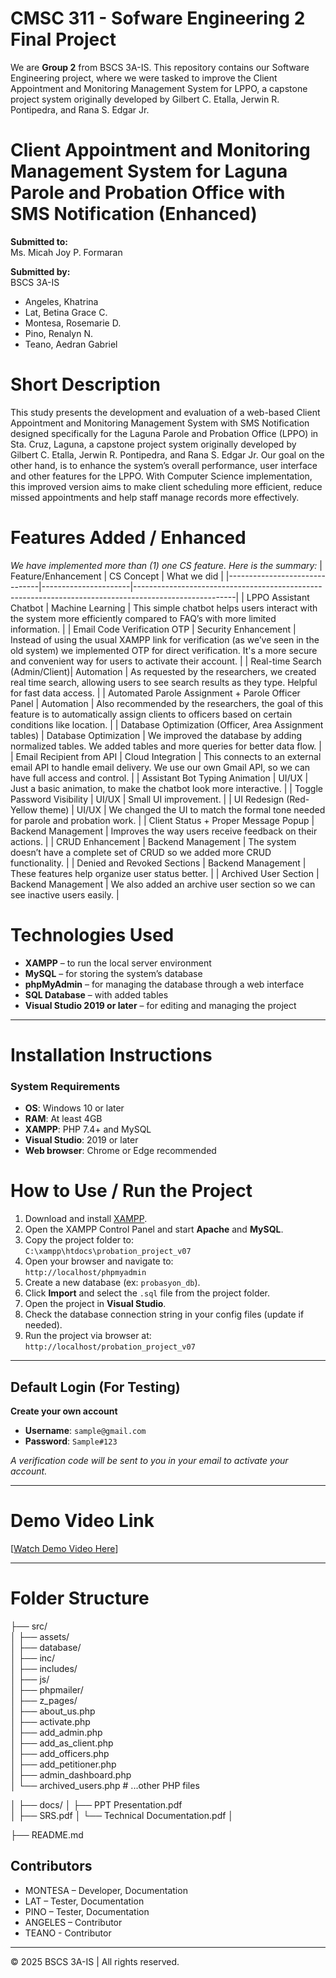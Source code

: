 # CMSC 311 - Sofware Engineering 2 Final Project 
We are **Group 2** from BSCS 3A-IS. This repository contains our Software Engineering project, where we were tasked to improve the Client Appointment and Monitoring Management System for LPPO, a capstone project system originally developed by Gilbert C. Etalla, Jerwin R. Pontipedra, and Rana S. Edgar Jr.

# **Client Appointment and Monitoring Management System for Laguna Parole and Probation Office with SMS Notification (Enhanced)**


**Submitted to:**  
Ms. Micah Joy P. Formaran  

**Submitted by:**  
BSCS 3A-IS  
- Angeles, Khatrina  
- Lat, Betina Grace C.  
- Montesa, Rosemarie D.  
- Pino, Renalyn N.  
- Teano, Aedran Gabriel  

# Short Description
This study presents the development and evaluation of a web-based Client Appointment and Monitoring Management System with SMS Notification designed specifically for the Laguna Parole and Probation Office (LPPO) in Sta. Cruz, Laguna, a capstone project system originally developed by Gilbert C. Etalla, Jerwin R. Pontipedra, and Rana S. Edgar Jr.
Our goal on the other hand, is to enhance the system’s overall performance, user interface and other features for the LPPO. With Computer Science implementation, this improved version aims to make client scheduling more efficient, reduce missed appointments and help staff manage records more effectively.

# Features Added / Enhanced

_We have implemented more than (1) one CS feature. Here is the summary:_
| Feature/Enhancement            | CS Concept            | What we did                                                                                             |
|-------------------------------|----------------------|-------------------------------------------------------------------------------------------------------|
| LPPO Assistant Chatbot         | Machine Learning      | This simple chatbot helps users interact with the system more efficiently compared to FAQ’s with more limited information. |
| Email Code Verification OTP    | Security Enhancement  | Instead of using the usual XAMPP link for verification (as we’ve seen in the old system) we implemented OTP for direct verification. It's a more secure and convenient way for users to activate their account. |
| Real-time Search (Admin/Client)| Automation           | As requested by the researchers, we created real time search, allowing users to see search results as they type. Helpful for fast data access. |
| Automated Parole Assignment + Parole Officer Panel    | Automation           | Also recommended by the researchers, the goal of this feature is to automatically assign clients to officers based on certain conditions like location. |
| Database Optimization (Officer, Area Assignment tables) | Database Optimization | We improved the database by adding normalized tables. We added tables and more queries for better data flow. |
| Email Recipient from API       | Cloud Integration     | This connects to an external email API to handle email delivery. We use our own Gmail API, so we can have full access and control. |
| Assistant Bot Typing Animation | UI/UX                 | Just a basic animation, to make the chatbot look more interactive.                                     |
| Toggle Password Visibility     | UI/UX                 | Small UI improvement.                                                                                  |
| UI Redesign (Red-Yellow theme) | UI/UX                 | We changed the UI to match the formal tone needed for parole and probation work.                       |
| Client Status + Proper Message Popup | Backend Management | Improves the way users receive feedback on their actions.                                             |
| CRUD Enhancement              | Backend Management    | The system doesn’t have a complete set of CRUD so we added more CRUD functionality.                    |
| Denied and Revoked Sections | Backend Management | These features help organize user status better.                                                      |
| Archived User Section          | Backend Management    | We also added an archive user section so we can see inactive users easily.                            |


# Technologies Used
- **XAMPP** – to run the local server environment  
- **MySQL** – for storing the system’s database  
- **phpMyAdmin** – for managing the database through a web interface  
- **SQL Database** – with added tables  
- **Visual Studio 2019 or later** – for editing and managing the project  

---

# Installation Instructions

### System Requirements
- **OS**: Windows 10 or later  
- **RAM**: At least 4GB  
- **XAMPP**: PHP 7.4+ and MySQL  
- **Visual Studio**: 2019 or later  
- **Web browser**: Chrome or Edge recommended  

# How to Use / Run the Project 
1. Download and install [XAMPP](https://www.apachefriends.org/index.html).  
2. Open the XAMPP Control Panel and start **Apache** and **MySQL**.  
3. Copy the project folder to:  
   `C:\xampp\htdocs\probation_project_v07`  
4. Open your browser and navigate to:  
   `http://localhost/phpmyadmin`  
5. Create a new database (ex: `probasyon_db`).  
6. Click **Import** and select the `.sql` file from the project folder.  
7. Open the project in **Visual Studio**.  
8. Check the database connection string in your config files (update if needed).  
9. Run the project via browser at:  
   `http://localhost/probation_project_v07`  

---

## Default Login (For Testing)
**Create your own account**  
- **Username**: `sample@gmail.com`  
- **Password**: `Sample#123`  

_A verification code will be sent to you in your email to activate your account._

---

# Demo Video Link
[[Watch Demo Video Here](https://drive.google.com/file/d/1w9La4JLXZIyGT1uAqimcH4Ka4Fnju3FV/view?usp=sharing)]

---

# Folder Structure

├── src/                     
│   ├── assets/              
│   ├── database/            
│   ├── inc/                 
│   ├── includes/            
│   ├── js/                  
│   ├── phpmailer/           
│   ├── z_pages/             
│   ├── about_us.php         
│   ├── activate.php         
│   ├── add_admin.php        
│   ├── add_as_client.php    
│   ├── add_officers.php     
│   ├── add_petitioner.php   
│   ├── admin_dashboard.php  
│   └── archived_users.php   # ...other PHP files

│
├── docs/
│   ├── PPT Presentation.pdf<br/>
│   ├── SRS.pdf 
│   └── Technical Documentation.pdf
│

├── README.md                    


## Contributors
- MONTESA – Developer, Documentation
- LAT – Tester, Documentation 
- PINO – Tester, Documentation 
- ANGELES – Contributor
- TEANO - Contributor

---

© 2025 BSCS 3A-IS | All rights reserved.

